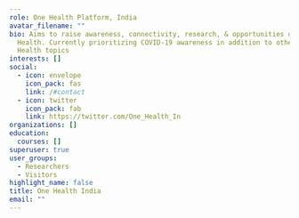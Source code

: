 ```yaml
---
role: One Health Platform, India
avatar_filename: ""
bio: Aims to raise awareness, connectivity, research, & opportunities on One
  Health. Currently prioritizing COVID-19 awareness in addition to other One
  Health topics
interests: []
social:
  - icon: envelope
    icon_pack: fas
    link: /#contact
  - icon: twitter
    icon_pack: fab
    link: https://twitter.com/One_Health_In
organizations: []
education:
  courses: []
superuser: true
user_groups:
  - Researchers
  - Visitors
highlight_name: false
title: One Health India
email: ""
---
```

